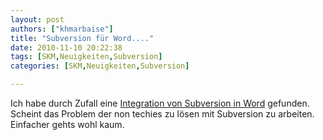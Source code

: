 ```yaml
---
layout: post
authors: ["khmarbaise"]
title: "Subversion für Word...."
date: 2010-11-10 20:22:38
tags: [SKM,Neuigkeiten,Subversion]
categories: [SKM,Neuigkeiten,Subversion]

---
```

Ich habe durch Zufall eine <a href="http://magnetsvn.com/index.html">Integration von Subversion in Word</a> gefunden. Scheint das Problem der non techies zu lösen mit Subversion zu arbeiten. Einfacher gehts wohl kaum.
